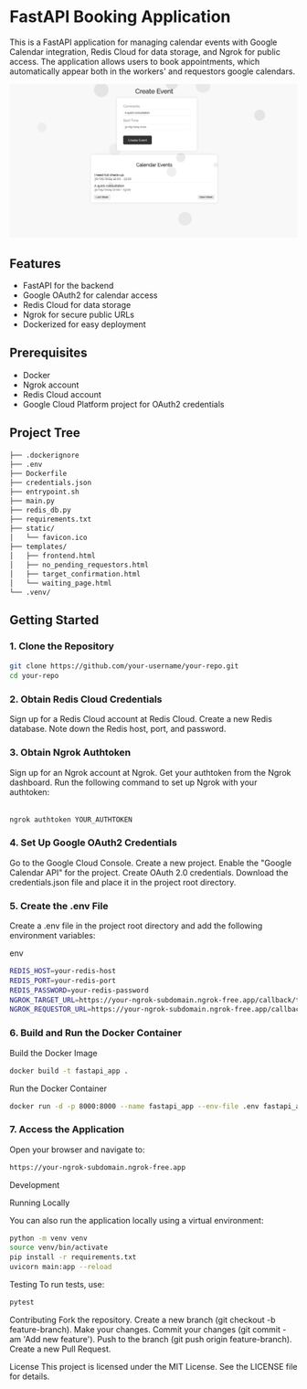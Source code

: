 # FastAPI Booking Application

This is a FastAPI application for managing calendar events with Google Calendar integration, Redis Cloud for data storage, and Ngrok for public access. The application allows users to book appointments, which automatically appear both in the workers' and requestors google calendars. 

![Alt text](appointments/images/Screenshot3.png)

## Features

- FastAPI for the backend
- Google OAuth2 for calendar access
- Redis Cloud for data storage
- Ngrok for secure public URLs
- Dockerized for easy deployment

## Prerequisites

- Docker
- Ngrok account
- Redis Cloud account
- Google Cloud Platform project for OAuth2 credentials

## Project Tree

```plaintext
├── .dockerignore
├── .env
├── Dockerfile
├── credentials.json
├── entrypoint.sh
├── main.py
├── redis_db.py
├── requirements.txt
├── static/
│   └── favicon.ico
├── templates/
│   ├── frontend.html
│   ├── no_pending_requestors.html
│   ├── target_confirmation.html
│   └── waiting_page.html
└── .venv/
```


## Getting Started

### 1. Clone the Repository

```sh
git clone https://github.com/your-username/your-repo.git
cd your-repo
```
### 2. Obtain Redis Cloud Credentials
Sign up for a Redis Cloud account at Redis Cloud.
Create a new Redis database.
Note down the Redis host, port, and password.
### 3. Obtain Ngrok Authtoken
Sign up for an Ngrok account at Ngrok.
Get your authtoken from the Ngrok dashboard.
Run the following command to set up Ngrok with your authtoken:
```sh

ngrok authtoken YOUR_AUTHTOKEN
```
### 4. Set Up Google OAuth2 Credentials
Go to the Google Cloud Console.
Create a new project.
Enable the "Google Calendar API" for the project.
Create OAuth 2.0 credentials.
Download the credentials.json file and place it in the project root directory.
### 5. Create the .env File
Create a .env file in the project root directory and add the following environment variables:

env
```sh
REDIS_HOST=your-redis-host
REDIS_PORT=your-redis-port
REDIS_PASSWORD=your-redis-password
NGROK_TARGET_URL=https://your-ngrok-subdomain.ngrok-free.app/callback/target
NGROK_REQUESTOR_URL=https://your-ngrok-subdomain.ngrok-free.app/callback/requestor
```
### 6. Build and Run the Docker Container
Build the Docker Image
```sh
docker build -t fastapi_app .
```
Run the Docker Container
```sh
docker run -d -p 8000:8000 --name fastapi_app --env-file .env fastapi_app
```
### 7. Access the Application
Open your browser and navigate to:

```sh
https://your-ngrok-subdomain.ngrok-free.app
```
Development

Running Locally

You can also run the application locally using a virtual environment:

```sh
python -m venv venv
source venv/bin/activate
pip install -r requirements.txt
uvicorn main:app --reload
```
Testing
To run tests, use:

```sh
pytest
```
Contributing
Fork the repository.
Create a new branch (git checkout -b feature-branch).
Make your changes.
Commit your changes (git commit -am 'Add new feature').
Push to the branch (git push origin feature-branch).
Create a new Pull Request.



License
This project is licensed under the MIT License. See the LICENSE file for details.

